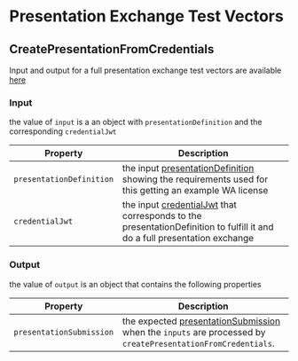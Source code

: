 # Presentation Exchange Test Vectors

## CreatePresentationFromCredentials

Input and output for a full presentation exchange test vectors are available [here](./wa-license.json)

### Input

the value of `input` is a an object with `presentationDefinition` and the corresponding `credentialJwt` 

| Property                | Description                                                                                                                                                                                |
| ----------------------- | ------------------------------------------------------------------------------------------------------------------------------------------------------------------------------------------ |
| `presentationDefinition`           | the input [presentationDefinition](https://identity.foundation/presentation-exchange/#presentation-definition)  showing the requirements used for this getting an example WA license               |
| `credentialJwt`   | the input [credentialJwt](https://www.w3.org/TR/did-core/#dfn-diddocumentmetadata) that corresponds to the presentationDefinition to fulfill it and do a full presentation exchange

### Output

the value of `output` is an object that contains the following properties

| Property                | Description                                                                                                                                                                                |
| ----------------------- | ------------------------------------------------------------------------------------------------------------------------------------------------------------------------------------------ |
| `presentationSubmission`           | the expected [presentationSubmission](https://www.w3.org/TR/did-core/#dfn-diddocument) when the `inputs` are processed by `createPresentationFromCredentials`.             |
